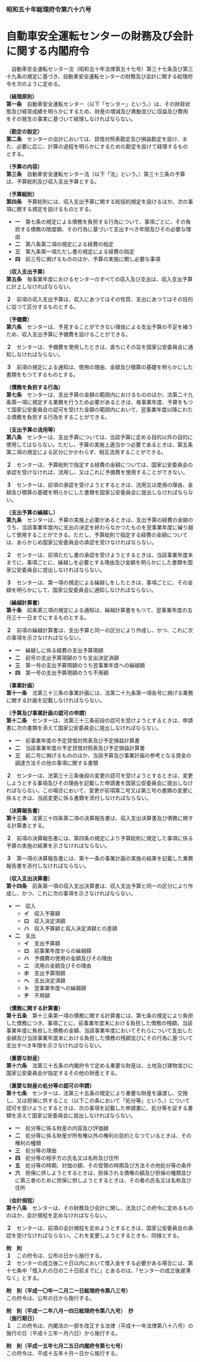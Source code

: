 ### 昭和五十年総理府令第六十六号  
# 自動車安全運転センターの財務及び会計に関する内閣府令  
　自動車安全運転センター法（昭和五十年法律第五十七号）第三十七条及び第三十九条の規定に基づき、自動車安全運転センターの財務及び会計に関する総理府令を次のように定める。  
  
**（経理原則）**  
**第一条**　自動車安全運転センター（以下「センター」という。）は、その財政状態及び経営成績を明らかにするため、財産の増減及び異動並びに収益及び費用をその発生の事実に基づいて経理しなければならない。  
  
**（勘定の設定）**  
**第二条**　センターの会計においては、貸借対照表勘定及び損益勘定を設け、また、必要に応じ、計算の過程を明らかにするための勘定を設けて経理するものとする。  
  
**（予算の内容）**  
**第三条**　自動車安全運転センター法（以下「法」という。）第三十三条の予算は、予算総則及び収入支出予算とする。  
  
**（予算総則）**  
**第四条**　予算総則には、収入支出予算に関する総括的規定を設けるほか、次の事項に関する規定を設けるものとする。  
* **一**　第七条の規定による債務を負担する行為について、事項ごとに、その負担する債務の限度額、その行為に基づいて支出すべき年限及びその必要な理由  
* **二**　第八条第二項の規定による経費の指定  
* **三**　第九条第一項ただし書の規定による経費の指定  
* **四**　前三号に掲げるもののほか、予算の実施に関し必要な事項  
  
**（収入支出予算）**  
**第五条**　毎事業年度におけるセンターのすべての収入及び支出は、収入支出予算に計上しなければならない。  
  
**２**　前項の収入支出予算は、収入にあつてはその性質、支出にあつてはその目的に従つて区分するものとする。  
  
**（予備費）**  
**第六条**　センターは、予見することができない理由による支出予算の不足を補うため、収入支出予算に予備費を設けることができる。  
  
**２**　センターは、予備費を使用したときは、直ちにその旨を国家公安委員会に通知しなければならない。  
  
**３**　前項の規定による通知は、使用の理由、金額及び積算の基礎を明らかにした書類をもつてするものとする。  
  
**（債務を負担する行為）**  
**第七条**　センターは、支出予算の金額の範囲内におけるもののほか、法第二十九条第一項に規定する業務を行うため必要があるときは、毎事業年度、予算をもつて国家公安委員会の認可を受けた金額の範囲内において、翌事業年度以降にわたる債務を負担する行為をすることができる。  
  
**（支出予算の流用等）**  
**第八条**　センターは、支出予算については、当該予算に定める目的以外の目的に使用してはならない。ただし、予算の実施上適当かつ必要であるときは、第五条第二項の規定による区分にかかわらず、相互流用することができる。  
  
**２**　センターは、予算総則で指定する経費の金額については、国家公安委員会の承認を受けなければ、流用し、又はこれに予備費を使用することができない。  
  
**３**　センターは、前項の承認を受けようとするときは、流用又は使用の理由、金額及び積算の基礎を明らかにした書類を国家公安委員会に提出しなければならない。  
  
**（支出予算の繰越し）**  
**第九条**　センターは、予算の実施上必要があるときは、支出予算の経費の金額のうち、当該事業年度内に支出の決定を終わらなかつたものを翌事業年度に繰り越して使用することができる。ただし、予算総則で指定する経費の金額については、あらかじめ国家公安委員会の承認を受けなければならない。  
  
**２**　センターは、前項ただし書の承認を受けようとするときは、当該事業年度末までに、事項ごとに、繰越しを必要とする理由及び金額を明らかにした書類を国家公安委員会に提出しなければならない。  
  
**３**　センターは、第一項の規定による繰越しをしたときは、事項ごとに、その金額を明らかにして、国家公安委員会に通知しなければならない。  
  
**（繰越計算書）**  
**第十条**　前条第三項の規定による通知は、繰越計算書をもつて、翌事業年度の五月三十一日までにするものとする。  
  
**２**　前項の繰越計算書は、支出予算と同一の区分により作成し、かつ、これに次の事項を示さなければならない。  
* **一**　繰越しに係る経費の支出予算現額  
* **二**　前号の支出予算現額のうち支出決定済額  
* **三**　第一号の支出予算現額のうち翌事業年度への繰越額  
* **四**　第一号の支出予算現額のうち不用額  
  
**（事業計画）**  
**第十一条**　法第三十三条の事業計画には、法第二十九条第一項各号に掲げる業務に関する計画を記載しなければならない。  
  
**（予算及び事業計画の認可の申請）**  
**第十二条**　センターは、法第三十三条前段の認可を受けようとするときは、申請書に次の書類を添えて国家公安委員会に提出しなければならない。  
* **一**　前事業年度の予定貸借対照表及び予定損益計算書  
* **二**　当該事業年度の予定貸借対照表及び予定損益計算書  
* **三**　前二号に掲げるもののほか、当該予算及び事業計画の参考となる資金の調達方法その他の事項に関する書類  
  
**２**　センターは、法第三十三条後段の変更の認可を受けようとするときは、変更しようとする事項及びその理由を記載した申請書を国家公安委員会に提出しなければならない。この場合において、変更が前項第二号又は第三号の書類の変更に係るときは、当該変更に係る書類を添付しなければならない。  
  
**（決算報告書）**  
**第十三条**　法第三十四条第二項の決算報告書は、収入支出決算書及び債務に関する計算書とする。  
  
**２**　前項の決算報告書には、第四条の規定により予算総則に規定した事項に係る予算の実施の結果を示さなければならない。  
  
**３**　第一項の決算報告書には、第十一条の事業計画の実施の結果を記載した業務報告書を添付しなければならない。  
  
**（収入支出決算書）**  
**第十四条**　前条第一項の収入支出決算書は、収入支出予算と同一の区分により作成し、かつ、これに次の事項を示さなければならない。  
* **一**　収入  
	* **イ**　収入予算額  
	* **ロ**　収入決定済額  
	* **ハ**　収入予算額と収入決定済額との差額  
* **二**　支出  
	* **イ**　支出予算額  
	* **ロ**　前事業年度からの繰越額  
	* **ハ**　予備費の使用の金額及びその理由  
	* **ニ**　流用の金額及びその理由  
	* **ホ**　支出予算現額  
	* **ヘ**　支出決定済額  
	* **ト**　翌事業年度への繰越額  
	* **チ**　不用額  
  
**（債務に関する計算書）**  
**第十五条**　第十三条第一項の債務に関する計算書には、第七条の規定により負担した債務につき、事項ごとに、前事業年度末における負担した債務の残額、当該事業年度に負担した債務の金額、当該事業年度においてそれらについて支出した金額及び当該事業年度末における負担した債務の残額並びにその行為に基づいて支出すべき年限を示さなければならない。  
  
**（重要な財産）**  
**第十六条**　法第三十五条の内閣府令で定める重要な財産は、土地及び建物並びに国家公安委員会が指定するその他の財産とする。  
  
**（重要な財産の処分等の認可の申請）**  
**第十七条**　センターは、法第三十五条の規定により重要な財産を譲渡し、交換し、又は担保に供すること（以下この条において「処分等」という。）について認可を受けようとするときは、次の事項を記載した申請書に、処分等を証する書類を添えて国家公安委員会に提出しなければならない。  
* **一**　処分等に係る財産の内容及び評価額  
* **二**　処分等に係る財産が所有権以外の権利の目的となつているときは、その権利の種類  
* **三**　処分等の理由  
* **四**　処分等の相手方の氏名又は名称及び住所  
* **五**　処分等の時期、対価の額、その受領の時期及び方法その他処分等の条件  
* **六**　担保に供しようとするときは、担保される債権の額及び担保の種類並びに第三者のために担保に供しようとするときは、その者の氏名又は名称及び住所  
  
**（会計規程）**  
**第十八条**　センターは、その財務及び会計に関し、法及びこの府令に定めるもののほか、会計規程を定めなければならない。  
  
**２**　センターは、前項の会計規程を定めようとするときは、国家公安委員会の承認を受けなければならない。これを変更しようとするときも、同様とする。  
  
**附　則**  
**１**　この府令は、公布の日から施行する。  
**２**　センターの成立後二十日以内において借入金をする必要がある場合には、第十七条中「借入れの日の二十日前までに」とあるのは、「センターの成立後遅滞なく」とする。  
  
**附　則（平成一〇年一二月二一日総理府令第八三号）**  
この府令は、公布の日から施行する。  
  
**附　則（平成一二年八月一四日総理府令第八九号）　抄**  
**（施行期日）**  
**１**　この府令は、内閣法の一部を改正する法律（平成十一年法律第八十八号）の施行の日（平成十三年一月六日）から施行する。  
  
**附　則（平成一五年七月二五日内閣府令第七七号）**  
この府令は、平成十五年十月一日から施行する。  
  
